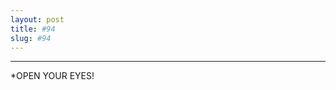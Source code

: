```yaml
---
layout: post
title: #94
slug: #94
---
```

---
<p class="description" style="text-align: justify;">
*OPEN YOUR EYES!
